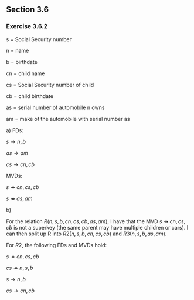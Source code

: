 ## Section 3.6

### Exercise 3.6.2
s = Social Security number

n = name

b = birthdate

cn = child name

cs = Social Security number of child

cb = child birthdate

as = serial number of automobile n owns

am = make of the automobile with serial number as

a) 
FDs: 

$s \rightarrow n, b$ 
                   
$as \rightarrow  am$ 
                   
$cs \rightarrow cn, cb$
                   
MVDs: 

$s \twoheadrightarrow cn, cs, cb$

$s \twoheadrightarrow as, am$

b)

For the relation $R(n, s, b, cn, cs, cb, as, am)$, I have that the
MVD $s  \twoheadrightarrow cn, cs, cb$ is not a superkey (the same parent
may have multiple children or cars). I can then split up R into 
$R2(n, s, b, cn, cs, cb)$ and $R3(n, s, b, as, am)$.

For $R2$, the following FDs and MVDs hold:

$s \twoheadrightarrow cn, cs, cb$

$cs \twoheadrightarrow n, s, b$

$s \rightarrow n, b$

$cs \rightarrow cn, cb$


